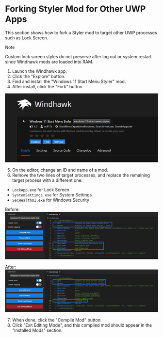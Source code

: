 # Forking Styler Mod for Other UWP Apps
This section shows how to fork a Styler mod to target other UWP processes such as Lock Screen.

> [!NOTE]
> Custom lock screen styles do not preserve after log out or system restart since Windhawk mods are loaded into RAM.

1. Launch the Windhawk app.
2. Click the "Explore" button.
3. Find and install the "Windows 11 Start Menu Styler" mod.
4. After install, click the "Fork" button.

![](https://github.com/AromaKitsune/Windows-XAML-Styles/blob/main/screenshots/Fork1.png)

5. On the editor, change an ID and name of a mod.
6. Remove the two lines of target processes, and replace the remaining target process with a different one:
  - `LockApp.exe` for Lock Screen
  - `SystemSettings.exe` for System Settings
  - `SecHealthUI.exe` for Windows Security

Before:
![](https://github.com/AromaKitsune/Windows-XAML-Styles/blob/main/screenshots/Fork2.png)

After:
![](https://github.com/AromaKitsune/Windows-XAML-Styles/blob/main/screenshots/Fork3.png)

7. When done, click the "Compile Mod" button.
8. Click "Exit Editing Mode", and this compiled mod should appear in the "Installed Mods" section.
